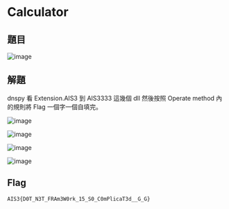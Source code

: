 # Calculator
## 題目
![image](https://user-images.githubusercontent.com/57281249/168676022-6f52e70e-e428-4ed4-af96-f86f10d78dc5.png)

## 解題
dnspy 看 Extension.AIS3 到 AIS3333 這幾個 dll 然後按照 Operate method 內的規則將 Flag 一個字一個自填完。

![image](https://user-images.githubusercontent.com/57281249/168676149-2687d916-676c-42fc-9356-2597530d7c2d.png)

![image](https://user-images.githubusercontent.com/57281249/168676217-77abca3a-acad-402d-afb7-13b9d4128a40.png)

![image](https://user-images.githubusercontent.com/57281249/168676290-17a03d7b-bc30-41fe-a59a-b4fbf00b747f.png)

![image](https://user-images.githubusercontent.com/57281249/168676387-3a92151a-999f-4564-b60e-6b917ffb7abf.png)

## Flag
`AIS3{D0T_N3T_FRAm3W0rk_15_S0_C0mPlicaT3d__G_G}`
